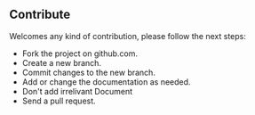## Contribute
Welcomes any kind of contribution, please follow the next steps:

- Fork the project on github.com.
- Create a new branch.
- Commit changes to the new branch.
- Add or change the documentation as needed.
- Don't add irrelivant Document
- Send a pull request.
